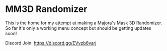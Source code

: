 # MM3D Randomizer

This is the home for my attempt at making a Majora's Mask 3D Randomizer. So far it's only a working menu concept but should be getting updates soon!

Discord Join:
https://discord.gg/EVvzb6varj
